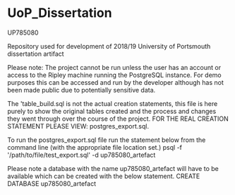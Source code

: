 # UoP_Dissertation
UP785080

Repository used for development of 2018/19 University of Portsmouth dissertation artifact

Please note: The project cannot be run unless the user has an account or access to the Ripley machine running the PostgreSQL instance. For demo purposes this can be accessed and run by the developer although has not been made public due to potentially sensitive data.

The 'table_build.sql is not the actual creation statements, this file is here purely to show the original tables created and the process and changes they went through over the course of the project.
FOR THE REAL CREATION STATEMENT PLEASE VIEW: postgres_export.sql.

To run the postgres_export.sql file run the statement below from the command line (with the appropriate file location set.)
psql -f '/path/to/file/test_export.sql' -d up785080_artefact

Please note a database with the name up785080_artefact will have to be available which can be created with the below statement.
CREATE DATABASE up785080_artefact